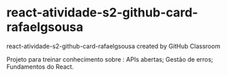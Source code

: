 # react-atividade-s2-github-card-rafaelgsousa
react-atividade-s2-github-card-rafaelgsousa created by GitHub Classroom

Projeto para treinar conhecimento sobre :
APIs abertas;
Gestão de erros;
Fundamentos do React.
